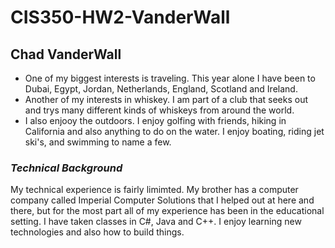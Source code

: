 # CIS350-HW2-VanderWall
## Chad VanderWall
* One of my biggest interests is traveling.  This year alone I have been to Dubai, Egypt, Jordan, Netherlands, England, Scotland and Ireland.
* Another of my interests in whiskey.  I am part of a club that seeks out and trys many different kinds of whiskeys from around the world.
* I also enjooy the outdoors.  I enjoy golfing with friends, hiking in California and also anything to do on the water.  I enjoy boating, riding jet ski's, and swimming to name a few.

### *Technical Background*

My technical experience is fairly limimted. My brother has a computer company called Imperial Computer Solutions that I helped out at here and there, but for the most part all of my experience has been in the educational setting. I have taken classes in C#, Java and C++. I enjoy learning new technologies and also how to build things. 
